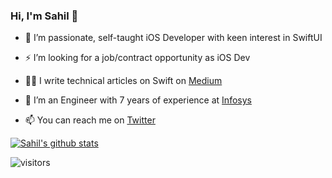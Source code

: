 ### Hi, I'm Sahil 👋


- 🔭 I’m passionate, self-taught iOS Developer with keen interest in SwiftUI 
- ⚡ I’m looking for a job/contract opportunity as iOS Dev
- ✍🏻 I write technical articles on Swift on [Medium](https://medium.com/@SahilSatralkar_18053)
- 🍁 I’m an Engineer with 7 years of experience at [Infosys](https://github.com/Infosys)


- 📫 You can reach me on [Twitter](https://twitter.com/sahilsatralkar)


[![Sahil's github stats](https://github-readme-stats.vercel.app/api?username=sahilsatralkar&bg_color=161b22&text_color=ffffff)](https://github.com/anuraghazra/github-readme-stats)

![visitors](https://visitor-badge.laobi.icu/badge?page_id=sahilsatralkar)<br/>
